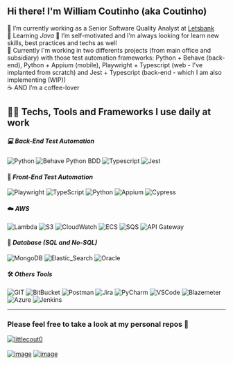 ## Hi there! I'm William Coutinho (aka Coutinho)


💼 I’m currently working as a Senior Software Quality Analyst at [Letsbank](https://www.letsbank.com.br/)  
🌱 Learning *Java*
🔭 I’m self-motivated and I’m always looking for learn new skills, best practices and techs as well  
🏢 Currently I'm working in two differents projects (from main office and subsidiary) with those test automation frameworks: Python + Behave (back-end), Python + Appium (mobile), Playwright + Typescript (web - I've implanted from scratch) and Jest + Typescript (back-end - which I am also implementing (WIP))  
☕️ AND I’m a coffee-lover  

## 👨‍💻 Techs, Tools and Frameworks I use daily at work

##### 💻 *Back-End Test Automation*  
![Python](https://img.shields.io/badge/-Python-3776AB?style=flat-square&logo=Python&logoColor=white)
![Behave Python BDD](https://img.shields.io/badge/-Behave_Python_BDD-%23282C34?style=flat-square&logo=cucumber&logoColor=23D96C)
![Typescript](https://img.shields.io/badge/-TypeScript-007ACC?style=flat-square&logo=typescript&logoColor=white)
![Jest](https://img.shields.io/badge/Jest-C21325?style=flat-square&logo=Jest&logoColor=white)


#### 🎨 *Front-End Test Automation*  
![Playwright](https://img.shields.io/badge/Playwright-2EAD33?style=flat-square&logo=playwright&logoColor=white)
![TypeScript](https://img.shields.io/badge/-TypeScript-007ACC?style=flat-square&logo=typescript&logoColor=white)
![Python](https://img.shields.io/badge/-Python-3776AB?style=flat-square&logo=Python&logoColor=white)
![Appium](https://img.shields.io/badge/-Appium-black?style=flat-square&logo=android&logoColor=3DDC84)
![Cypress](https://img.shields.io/badge/-Cypress-17202C?style=flat-square&logo=cypress&logoColor=3DDC84)


#### ☁️ *AWS*  
![Lambda](https://img.shields.io/badge/Lambda-232F3E?style=flat-square&logo=aws-lambda&logoColor=FF9900)
![S3](https://img.shields.io/badge/S3-232F3E?style=flat-square&logo=amazon-s3&logoColor=569A31)
![CloudWatch](https://img.shields.io/badge/CloudWatch-232F3E?style=flat-square&logo=amazon-cloudwatch&logoColor=FF4F8B)
![ECS](https://img.shields.io/badge/ECS-232F3E?style=flat-square&logo=amazon-ecs&logoColor=FF9900)
![SQS](https://img.shields.io/badge/SQS-232F3E?style=flat-square&logo=amazon-sqs&logoColor=FF9900)
![API Gateway](https://img.shields.io/badge/API_Gateway-232F3E?style=flat-square&logo=amazon-api-gateway&logoColor=FF4F8B)


#### 🎲	*Database (SQL and No-SQL)*  
![MongoDB](https://img.shields.io/badge/MongoDB-4EA94B?style=flat-square&logo=mongodb&logoColor=white)
![Elastic_Search](https://img.shields.io/badge/Elastic_Search-005571?style=flat-square&logo=elasticsearch&logoColor=white)
![Oracle](https://img.shields.io/badge/Oracle-F80000?style=flat-square&logo=Oracle&logoColor=white)


#### 🛠️ *Others Tools*
![GIT](https://img.shields.io/badge/GIT-E44C30?style=flat-square&logo=git&logoColor=white)
![BitBucket](https://img.shields.io/badge/Bitbucket-0052CC?style=flat-square&logo=bitbucket&logoColor=white)
![Postman](https://img.shields.io/badge/Postman-FF6C37?style=flat-square&logo=postman&logoColor=white)
![Jira](https://img.shields.io/badge/Jira-0052CC?style=flat-square&logo=jira&logoColor=white)
![PyCharm](https://img.shields.io/badge/PyCharm-000000.svg?&style=flat-square&logo=PyCharm&logoColor=white)
![VSCode](https://img.shields.io/badge/Visual_Studio_Code-0078D4?style=flat-square&logo=visual%20studio%20code&logoColor=white)
![Blazemeter](https://img.shields.io/badge/Blazemeter-CA2133?style=flat-square&logo=blazemeter&logoColor=white)
![Azure](https://img.shields.io/badge/Azure-0078D4?style=flat-square&logo=microsoft-azure&logoColor=white)
![Jenkins](https://img.shields.io/badge/Jenkins-D24939?style=flat-square&logo=jenkins&logoColor=white)

----
### Please feel free to take a look at my personal repos 🤙

[![littlecout0](https://github-readme-stats.vercel.app/api/top-langs/?username=littlecout0&hide=html&layout=compact&theme=tokyonight)](https://github.com/anuraghazra/github-readme-stats)  
<br>
[![image](https://img.shields.io/badge/LinkedIn-0077B5?style=for-the-badge&logo=linkedin&logoColor=white)](https://www.linkedin.com/in/william-coutinho/)
[![image](https://img.shields.io/badge/Instagram-E4405F?style=for-the-badge&logo=instagram&logoColor=white)](https://www.instagram.com/will_coutinhoo/)
